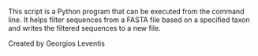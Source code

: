 This script is a Python program that can be executed from the command line. It helps filter sequences from a FASTA file based on a specified taxon and writes the filtered sequences to a new file.

Created by Georgios Leventis
